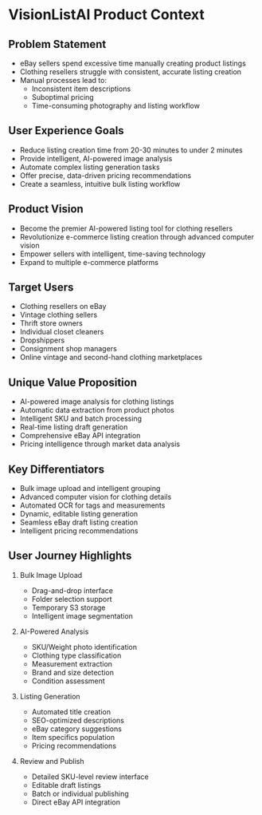 # VisionListAI Product Context

## Problem Statement
- eBay sellers spend excessive time manually creating product listings
- Clothing resellers struggle with consistent, accurate listing creation
- Manual processes lead to:
  * Inconsistent item descriptions
  * Suboptimal pricing
  * Time-consuming photography and listing workflow

## User Experience Goals
- Reduce listing creation time from 20-30 minutes to under 2 minutes
- Provide intelligent, AI-powered image analysis
- Automate complex listing generation tasks
- Offer precise, data-driven pricing recommendations
- Create a seamless, intuitive bulk listing workflow

## Product Vision
- Become the premier AI-powered listing tool for clothing resellers
- Revolutionize e-commerce listing creation through advanced computer vision
- Empower sellers with intelligent, time-saving technology
- Expand to multiple e-commerce platforms

## Target Users
- Clothing resellers on eBay
- Vintage clothing sellers
- Thrift store owners
- Individual closet cleaners
- Dropshippers
- Consignment shop managers
- Online vintage and second-hand clothing marketplaces

## Unique Value Proposition
- AI-powered image analysis for clothing listings
- Automatic data extraction from product photos
- Intelligent SKU and batch processing
- Real-time listing draft generation
- Comprehensive eBay API integration
- Pricing intelligence through market data analysis

## Key Differentiators
- Bulk image upload and intelligent grouping
- Advanced computer vision for clothing details
- Automated OCR for tags and measurements
- Dynamic, editable listing generation
- Seamless eBay draft listing creation
- Intelligent pricing recommendations

## User Journey Highlights
1. Bulk Image Upload
   - Drag-and-drop interface
   - Folder selection support
   - Temporary S3 storage
   - Intelligent image segmentation

2. AI-Powered Analysis
   - SKU/Weight photo identification
   - Clothing type classification
   - Measurement extraction
   - Brand and size detection
   - Condition assessment

3. Listing Generation
   - Automated title creation
   - SEO-optimized descriptions
   - eBay category suggestions
   - Item specifics population
   - Pricing recommendations

4. Review and Publish
   - Detailed SKU-level review interface
   - Editable draft listings
   - Batch or individual publishing
   - Direct eBay API integration
